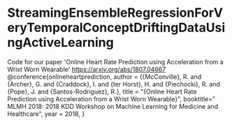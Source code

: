 # StreamingEnsembleRegressionForVeryTemporalConceptDriftingDataUsingActiveLearning
Code for our paper 'Online Heart Rate Prediction using Acceleration from a Wrist Worn Wearable' https://arxiv.org/abs/1807.04667
@conference{onlineheartprediction,
   author = {{McConville}, R. and {Archer}, G. and {Craddock}, I. and {ter Horst}, H. and 
	{Piechocki}, R. and {Pope}, J. and {Santos-Rodriguez}, R.},
    title = "{Online Heart Rate Prediction using Acceleration from a Wrist Worn Wearable}",
    booktitle=" MLMH 2018: 2018 KDD Workshop on Machine Learning for Medicine and Healthcare",
     year = 2018,
}
